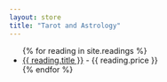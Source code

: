 ```yaml
---
layout: store
title: "Tarot and Astrology"
---
```

<article class="store">

  <ul>
    {% for reading in site.readings %}
      <li>
        <a href="{{ reading.url }}">{{ reading.title }}</a>
        - {{ reading.price }}
      </li>
    {% endfor %}
  </ul>
</article>
